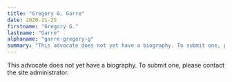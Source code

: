 ```yaml
---
title: "Gregory G. Garre"
date: 2020-11-25
firstname: "Gregory G."
lastname: "Garre"
alphaname: "garre-gregory-g"
summary: "This advocate does not yet have a biography. To submit one, please contact the site administrator."
---
```

This advocate does not yet have a biography. To submit one, please contact the site administrator.

